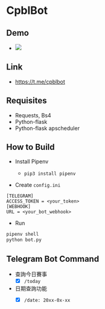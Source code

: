 # CpblBot

## Demo

* ![](https://i.imgur.com/HGdtzlH.png)

## Link

* https://t.me/cpblbot

## Requisites

* Requests, Bs4
* Python-flask
* Python-flask apscheduler

## How to Build

* Install Pipenv
    * `pip3 install pipenv`

* Create `config.ini`

```
[TELEGRAM]
ACCESS_TOKEN = <your_token>
[WEBHOOK]
URL = <your_bot_webhook>
```

* Run
```bash
pipenv shell 
python bot.py
```

## Telegram Bot Command

* 查詢今日賽事
    * [x] `/today`
* 日期查詢功能
    * [x] `/date: 20xx-0x-xx`

